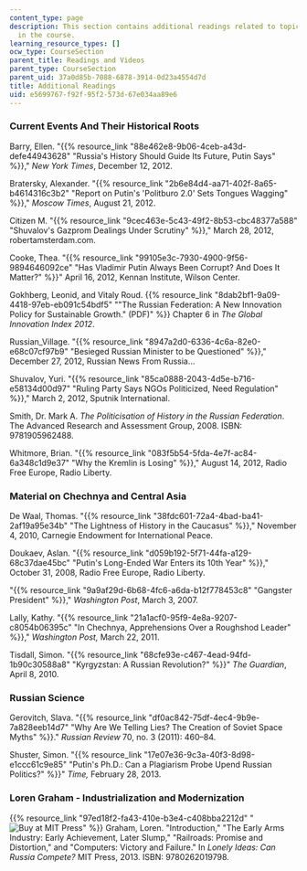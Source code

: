 ```yaml
---
content_type: page
description: This section contains additional readings related to topics discussed
  in the course.
learning_resource_types: []
ocw_type: CourseSection
parent_title: Readings and Videos
parent_type: CourseSection
parent_uid: 37a0d85b-7088-6878-3914-0d23a4554d7d
title: Additional Readings
uid: e5699767-f92f-95f2-573d-67e034aa89e6
---
```


### Current Events And Their Historical Roots

Barry, Ellen. "{{% resource_link "88e462e8-9b06-4ceb-a43d-defe44943628" "Russia's History Should Guide Its Future, Putin Says" %}}," _New York Times_, December 12, 2012.

Bratersky, Alexander. "{{% resource_link "2b6e84d4-aa71-402f-8a65-b4614316c3b2" "Report on Putin's 'Politburo 2.0' Sets Tongues Wagging" %}}," _Moscow Times_, August 21, 2012.

Citizen M. "{{% resource_link "9cec463e-5c43-49f2-8b53-cbc48377a588" "Shuvalov's Gazprom Dealings Under Scrutiny" %}}," March 28, 2012, robertamsterdam.com.

Cooke, Thea. "{{% resource_link "99105e3c-7930-4900-9f56-9894646092ce" "Has Vladimir Putin Always Been Corrupt? And Does It Matter?" %}}" April 16, 2012, Kennan Institute, Wilson Center.

Gokhberg, Leonid, and Vitaly Roud. {{% resource_link "8dab2bf1-9a09-4418-97eb-eb091c54bdf5" "\"The Russian Federation: A New Innovation Policy for Sustainable Growth.\" (PDF)" %}} Chapter 6 in _The Global Innovation Index 2012_.

Russian\_Village. "{{% resource_link "8947a2d0-6336-4c6a-82e0-e68c07cf97b9" "Besieged Russian Minister to be Questioned" %}}," December 27, 2012, Russian News From Russia...

Shuvalov, Yuri. "{{% resource_link "85ca0888-2043-4d5e-b716-e58134d00d97" "Ruling Party Says NGOs Politicized, Need Regulation" %}}," March 2, 2012, Sputnik International.

Smith, Dr. Mark A. _The Politicisation of History in the Russian Federation_. The Advanced Research and Assessment Group, 2008. ISBN: 9781905962488.

Whitmore, Brian. "{{% resource_link "083f5b54-5fda-4e7f-ac84-6a348c1d9e37" "Why the Kremlin is Losing" %}}," August 14, 2012, Radio Free Europe, Radio Liberty.

### Material on Chechnya and Central Asia

De Waal, Thomas. "{{% resource_link "38fdc601-72a4-4bad-ba41-2af19a95e34b" "The Lightness of History in the Caucasus" %}}," November 4, 2010, Carnegie Endowment for International Peace.

Doukaev, Aslan. "{{% resource_link "d059b192-5f71-44fa-a129-68c37dae45bc" "Putin's Long-Ended War Enters its 10th Year" %}}," October 31, 2008, Radio Free Europe, Radio Liberty.

"{{% resource_link "9a9af29d-6b68-4fc6-a6da-b12f778453c8" "Gangster President" %}}," _Washington Post_, March 3, 2007.

Lally, Kathy. "{{% resource_link "21a1acf0-95f9-4e8a-9207-c8054b06395c" "In Chechnya, Apprehensions Over a Roughshod Leader" %}}," _Washington Post,_ March 22, 2011.

Tisdall, Simon. "{{% resource_link "68cfe93e-c467-4ead-94fd-1b90c30588a8" "Kyrgyzstan: A Russian Revolution?" %}}" _The Guardian_, April 8, 2010.

### Russian Science

Gerovitch, Slava. "{{% resource_link "df0ac842-75df-4ec4-9b9e-7a828eeb14d7" "Why Are We Telling Lies? The Creation of Soviet Space Myths" %}}." _Russian Review_ 70, no. 3 (2011): 460–84.

Shuster, Simon. "{{% resource_link "17e07e36-9c3a-40f3-8d98-e1ccc61c9e85" "Putin's Ph.D.: Can a Plagiarism Probe Upend Russian Politics?" %}}" _Time,_ February 28, 2013.

### Loren Graham - Industrialization and Modernization

{{% resource_link "97ed18f2-fa43-410e-b3e4-c408bba2212d" "![Buy at MIT Press](/images/mp_logo.gif)" %}} Graham, Loren. "Introduction," "The Early Arms Industry: Early Achievement, Later Slump," "Railroads: Promise and Distortion," and "Computers: Victory and Failure." In _Lonely Ideas: Can Russia Compete?_ MIT Press, 2013. ISBN: 9780262019798.